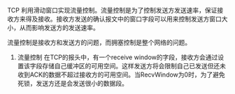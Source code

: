 TCP 利用滑动窗口实现流量控制。流量控制是为了控制发送方发送速率，保证接收方来得及接收。接收方发送的确认报文中的窗口字段可以用来控制发送方窗口大小，从而影响发送方的发送速率。

流量控制是接收方和发送方的问题，而拥塞控制是整个网络的问题。
1. 流量控制
在TCP的报头中，有一个receive window的字段，接收方会通过设置该字段存储自己缓冲区的可用空间。这样发送方将会限制自己已发送但还未收到ACK的数据不超过接收方的可用空间。当RecvWindow为0时，为了避免死锁，发送方还是会发送很小的数据段。